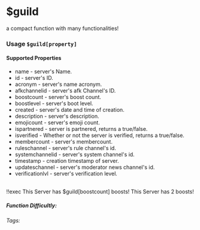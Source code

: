 # $guild
a compact function with many functionalities!

### Usage `$guild[property]`

#### Supported Properties

* name - server's Name. 
* id - server's ID.
* acronym - server's name acronym.
* afkchannelid - server's afk Channel's ID.
* boostcount - server's boost count.
* boostlevel - server's boot level.
* created - server's date and time of creation.
* description - server's description.
* emojicount - server's emoji count.
* ispartnered - server is partnered, returns a true/false.
* isverified - Whether or not the server is verified, returns a true/false.
* membercount - server's membercount.
* ruleschannel - server's rule channel's id.
* systemchannelid - server's system channel's id.
* timestamp - creation timestamp of server.
* updateschannel - server's moderator news channel's id.
* verificationlvl - server's verification level.
<br/>
<discord-messages>
	<discord-message :bot="false" role-color="#ffcc9a" author="Member">
		!!exec This Server has $guild[boostcount] boosts!
	</discord-message>
	<discord-message :bot="true" role-color="#0099ff" author="Custom Command" avatar="https://media.discordapp.net/avatars/725721249652670555/781224f90c3b841ba5b40678e032f74a.webp">
		This Server has 2 boosts!
	</discord-message>
</discord-messages>

##### Function Difficultly: <Badge type="tip" text="Easy" vertical="middle" /> 
###### Tags: <Badge type="tip" text="compact" vertical="middle" /> <Badge type="tip" text="server" vertical="middle" />